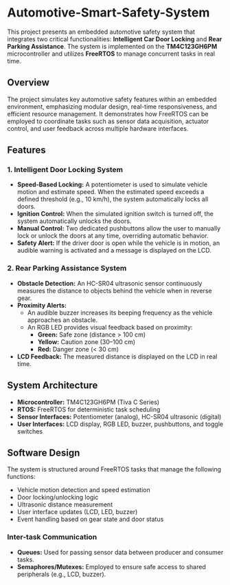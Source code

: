 # Automotive-Smart-Safety-System

This project presents an embedded automotive safety system that integrates two critical functionalities: **Intelligent Car Door Locking** and **Rear Parking Assistance**. The system is implemented on the **TM4C123GH6PM** microcontroller and utilizes **FreeRTOS** to manage concurrent tasks in real time.

## Overview

The project simulates key automotive safety features within an embedded environment, emphasizing modular design, real-time responsiveness, and efficient resource management. It demonstrates how FreeRTOS can be employed to coordinate tasks such as sensor data acquisition, actuator control, and user feedback across multiple hardware interfaces.

## Features

### 1. Intelligent Door Locking System
- **Speed-Based Locking:** A potentiometer is used to simulate vehicle motion and estimate speed. When the estimated speed exceeds a defined threshold (e.g., 10 km/h), the system automatically locks all doors.
- **Ignition Control:** When the simulated ignition switch is turned off, the system automatically unlocks the doors.
- **Manual Control:** Two dedicated pushbuttons allow the user to manually lock or unlock the doors at any time, overriding automatic behavior.
- **Safety Alert:** If the driver door is open while the vehicle is in motion, an audible warning is activated and a message is displayed on the LCD.

### 2. Rear Parking Assistance System
- **Obstacle Detection:** An HC-SR04 ultrasonic sensor continuously measures the distance to objects behind the vehicle when in reverse gear.
- **Proximity Alerts:**
  - An audible buzzer increases its beeping frequency as the vehicle approaches an obstacle.
  - An RGB LED provides visual feedback based on proximity:
    - **Green:** Safe zone (distance > 100 cm)
    - **Yellow:** Caution zone (30–100 cm)
    - **Red:** Danger zone (< 30 cm)
- **LCD Feedback:** The measured distance is displayed on the LCD in real time.

## System Architecture

- **Microcontroller:** TM4C123GH6PM (Tiva C Series)
- **RTOS:** FreeRTOS for deterministic task scheduling
- **Sensor Interfaces:** Potentiometer (analog), HC-SR04 ultrasonic (digital)
- **User Interfaces:** LCD display, RGB LED, buzzer, pushbuttons, and toggle switches

## Software Design

The system is structured around FreeRTOS tasks that manage the following functions:
- Vehicle motion detection and speed estimation
- Door locking/unlocking logic
- Ultrasonic distance measurement
- User interface updates (LCD, LED, buzzer)
- Event handling based on gear state and door status

### Inter-task Communication
- **Queues:** Used for passing sensor data between producer and consumer tasks.
- **Semaphores/Mutexes:** Employed to ensure safe access to shared peripherals (e.g., LCD, buzzer).
